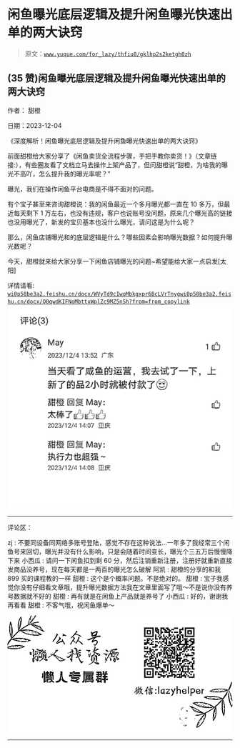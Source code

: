 # 闲鱼曝光底层逻辑及提升闲鱼曝光快速出单的两大诀窍

> 原文：[`www.yuque.com/for_lazy/thfiu8/gklhp2s2ketgh0zh`](https://www.yuque.com/for_lazy/thfiu8/gklhp2s2ketgh0zh)

## (35 赞)闲鱼曝光底层逻辑及提升闲鱼曝光快速出单的两大诀窍

作者： 甜橙

日期：2023-12-04

《深度解析！闲鱼曝光底层逻辑及提升闲鱼曝光快速出单的两大诀窍》

前面甜橙给大家分享了《闲鱼卖货全流程步骤，手把手教你卖货！》（文章链接:），有些圈友看了文档立马去操作上架产品了，但问甜橙说“甜橙，为啥我的曝光不高吖，怎么提升我的曝光率呢？”

曝光，我们在操作闲鱼平台电商是不得不面对的问题。

有个宝子甚至来咨询甜橙说：我的闲鱼最近一个多月曝光都一直在 10 多万，但最近每天剩下 1 万左右，也没有违规，客户也说账号没问题，原来几个曝光高的链接也没用曝光了，新发的宝贝基本也没什么曝光，请问这是为什么呢？

那么，闲鱼店铺曝光和的底层逻辑是什么？哪些因素会影响曝光数据？如何提升曝光数呢？

今天，甜橙就来给大家分享一下闲鱼店铺曝光的问题~希望能给大家一点启发[太阳]

详情请看:
[`wi0p58be3a2.feishu.cn/docx/WVyTd9cIwoMbkgxpr6BcLVrTnyg`](https://wi0p58be3a2.feishu.cn/docx/WVyTd9cIwoMbkgxpr6BcLVrTnyg)[`wi0p58be3a2.feishu.cn/docx/O0qwdKIFNoMbttxWplZc9MZ5nSh?from=from_copylink`](https://wi0p58be3a2.feishu.cn/docx/O0qwdKIFNoMbttxWplZc9MZ5nSh?from=from_copylink)![](img/a7667ce56aa4803c799e5d2c15e54aa3.png)

* * *

评论区：

zj : 不要同设备同网络多账号登陆，感觉不存在这种说法...一年多了我经常三个闲鱼号来回切，曝光并没有什么影响，只是会随着时间变长，曝光个三五万后慢慢降下来
小西瓜 : 请问一下闲鱼扣到剩 60 分，然后注销重新注册，注册好就重新直接发商品没养号，现在每天都是一两百的曝光怎么破解
阿凯 : 甜橙的分享的和我 899 买的课程教的一样
甜橙 : 这个是个概率问题。不是绝对的。
甜橙 : 宝子我感觉你没有仔细看文章哦，提升曝光数据方法我在文章里面写了哦～不是说你没有养号数据就不好的
甜橙 : 再有就是在闲鱼上产品就是养号了
小西瓜 : 好的，谢谢我再看看
甜橙 : 不客气哦，祝闲鱼爆单～

![](img/1c37d505930596d12a88ab23e11aa07a.png)

* * *